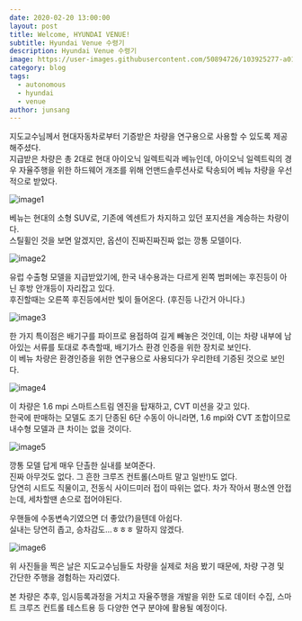 ```yaml
---
date: 2020-02-20 13:00:00
layout: post
title: Welcome, HYUNDAI VENUE!
subtitle: Hyundai Venue 수령기
description: Hyundai Venue 수령기
image: https://user-images.githubusercontent.com/50894726/103925277-a01b9200-515a-11eb-8b59-c3beb085d9dd.jpg
category: blog
tags:
  - autonomous
  - hyundai
  - venue
author: junsang
---
```

지도교수님께서 현대자동차로부터 기증받은 차량을 연구용으로 사용할 수 있도록 제공해주셨다.  
지급받은 차량은 총 2대로 현대 아이오닉 일렉트릭과 베뉴인데, 아이오닉 일렉트릭의 경우 자율주행을 위한 하드웨어 개조를 위해 언맨드솔루션사로 탁송되어 베뉴 차량을 우선적으로 받았다.

![image1](https://user-images.githubusercontent.com/50894726/103925277-a01b9200-515a-11eb-8b59-c3beb085d9dd.jpg)

베뉴는 현대의 소형 SUV로, 기존에 엑센트가 차지하고 있던 포지션을 계승하는 차량이다.  
스틸휠인 것을 보면 알겠지만, 옵션이 진짜진짜진짜 없는 깡통 모델이다.

![image2](https://user-images.githubusercontent.com/50894726/103925279-a14cbf00-515a-11eb-8f4f-55ab351bcf80.jpg)

유럽 수출형 모델을 지급받았기에, 한국 내수용과는 다르게 왼쪽 범퍼에는 후진등이 아닌 후방 안개등이 자리잡고 있다.  
후진할때는 오른쪽 후진등에서만 빛이 들어온다. (후진등 나간거 아니다.)

![image3](https://user-images.githubusercontent.com/50894726/103925281-a27dec00-515a-11eb-940a-131bb76c490c.jpg)

한 가지 특이점은 배기구를 파이프로 용접하여 길게 빼놓은 것인데, 이는 차량 내부에 남아있는 서류를 토대로 추측할때, 배기가스 환경 인증을 위한 장치로 보인다.  
이 베뉴 차량은 환경인증을 위한 연구용으로 사용되다가 우리한테 기증된 것으로 보인다.

![image4](https://user-images.githubusercontent.com/50894726/103925284-a447af80-515a-11eb-8458-3101261f4296.jpg)

이 차량은 1.6 mpi 스마트스트림 엔진을 탑재하고, CVT 미션을 갖고 있다.  
한국에 판매하는 모델도 조기 단종된 6단 수동이 아니라면, 1.6 mpi와 CVT 조합이므로 내수형 모델과 큰 차이는 없을 것이다.

![image5](https://user-images.githubusercontent.com/50894726/103925288-a4e04600-515a-11eb-807e-fe89dfa8ed6f.jpg)

깡통 모델 답게 매우 단촐한 실내를 보여준다.  
진짜 아무것도 없다. 그 흔한 크루즈 컨트롤(스마트 말고 일반!)도 없다.  
당연히 시트도 직물이고, 전동식 사이드미러 접이 따위는 없다. 차가 작아서 평소엔 안접는데, 세차할땐 손으로 접어야된다.  

우핸들에 수동변속기였으면 더 좋았(?)을텐데 아쉽다.  
실내는 당연히 좁고, 승차감도...ㅎㅎㅎ 말하지 않겠다.

![image6](https://user-images.githubusercontent.com/50894726/103925292-a578dc80-515a-11eb-9331-00795b6709a8.jpg)

위 사진들을 찍은 날은 지도교수님들도 차량을 실제로 처음 봤기 때문에, 차량 구경 및 간단한 주행을 경험하는 자리였다.  

본 차량은 추후, 임시등록과정을 거치고 자율주행을 개발을 위한 도로 데이터 수집, 스마트 크루즈 컨트롤 테스트용 등 다양한 연구 분야에 활용될 예정이다.
